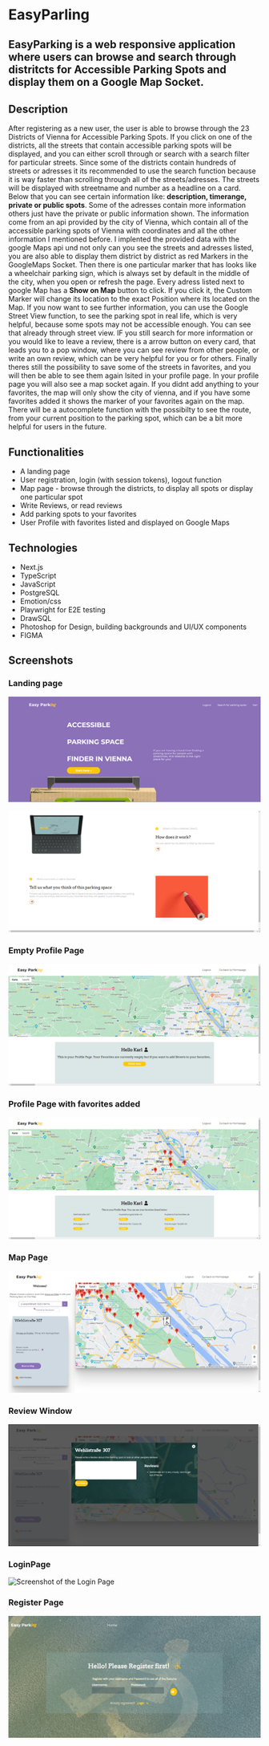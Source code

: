 # EasyParling

## EasyParking is a web responsive application where users can browse and search through distritcts for Accessible Parking Spots and display them on a Google Map Socket.

## Description

After registering as a new user, the user is able to browse through the 23 Districts of Vienna for Accessible Parking Spots. If you click on one of the districts, all the streets that contain accessible parking spots will be displayed, and you can either scroll through or search with a search filter for particular streets. Since some of the districts contain hundreds of streets or adresses it its recommended to use the search function because it is way faster than scrolling through all of the streets/adresses. The streets will be displayed with streetname and number as a headline on a card. Below that you can see certain information like: **description, timerange, private or public spots**. Some of the adresses contain more information others just have the private or public information shown. The information come from an api provided by the city of Vienna, which contain all of the accessible parking spots of Vienna with coordinates and all the other information I mentioned before. I implented the provided data with the google Maps api und not only can you see the streets and adresses listed, you are also able to display them district by district as red Markers in the GoogleMaps Socket. Then there is one particular marker that has looks like a wheelchair parking sign, which is always set by default in the middle of the city, when you open or refresh the page. Every adress listed next to google Map has a **Show on Map** button to click. If you click it, the Custom Marker will change its location to the exact Position where its located on the Map. If you now want to see further information, you can use the Google Street View function, to see the parking spot in real life, which is very helpful, because some spots may not be accessible enough. You can see that already through street view. IF you still search for more information or you would like to leave a review, there is a arrow button on every card, that leads you to a pop window, where you can see review from other people, or write an own review, which can be very helpful for you or for others. Finally theres still the possibility to save some of the streets in favorites, and you will then be able to see them again lsited in your profile page. In your profile page you will also see a map socket again. If you didnt add anything to your favorites, the map will only show the city of vienna, and if you have some favorites added it shows the marker of your favorites again on the map. There will be a autocomplete function with the possibilty to see the route, from your current position to the parking spot, which can be a bit more helpful for users in the future.

## Functionalities

- A landing page
- User registration, login (with session tokens), logout function
- Map page - browse through the districts, to display all spots or display one particular spot
- Write Reviews, or read reviews
- Add parking spots to your favorites
- User Profile with favorites listed and displayed on Google Maps

## Technologies

- Next.js
- TypeScript
- JavaScript
- PostgreSQL
- Emotion/css
- Playwright for E2E testing
- DrawSQL
- Photoshop for Design, building backgrounds and UI/UX components
- FIGMA

## Screenshots

### Landing page

![Screenshot of the landing page](/public/screenshots/landingpage1.png 'This is the landing page1')

![Screenshot of the landing page](/public/screenshots/landingpage2.png 'This is the landing page2')

### Empty Profile Page

![Screenshot empty Profile Page](/public/screenshots/emptyprofilepage.png 'Empty Profile page without favorites')

### Profile Page with favorites added

![Screenshot of the profile page](/public/screenshots/profilepagefavorites.png 'Profile page with favorites added')

### Map Page

![Screenshot of the map page/ the actual app itself](/public/screenshots/mappage.png 'Dropdown Menu, more information of the streets and add to favorites + review area')

### Review Window

![Screenshot of the review modal](/public/screenshots/reviewwindow.png 'Modal for reviews opened')

### LoginPage

![Screenshot of the Login Page](/public/screenshots/loginpage.png 'Login Page')

### Register Page

![Screenshot of the Register Page](/public/screenshots/registerpage.png 'Register Page')
